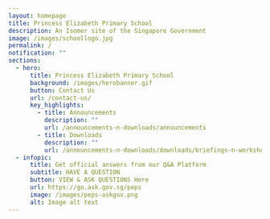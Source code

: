 ```yaml
---
layout: homepage
title: Princess Elizabeth Primary School
description: An Isomer site of the Singapore Government
image: /images/schoollogo.jpg
permalink: /
notification: ""
sections:
  - hero:
      title: Princess Elizabeth Primary School
      background: /images/herobanner.gif
      button: Contact Us
      url: /contact-us/
      key_highlights:
        - title: Announcements
          description: ""
          url: /announcements-n-downloads/announcements
        - title: Downloads
          description: ""
          url: /announcements-n-downloads/downloads/briefings-n-workshops
  - infopic:
      title: Get official answers from our Q&A Platform
      subtitle: HAVE A QUESTION
      button: VIEW & ASK QUESTIONS Here
      url: https://go.ask.gov.sg/peps
      image: /images/peps-askgov.png
      alt: Image alt text
---
```

